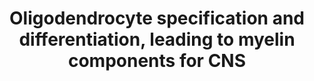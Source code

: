 ---
annotations:
- id: CL:0000125
  parent: animal cell
  type: Cell Type Ontology
  value: glial cell
- id: CL:0000128
  parent: animal cell
  type: Cell Type Ontology
  value: oligodendrocyte
- id: CL:0000328
  parent: native cell
  type: Cell Type Ontology
  value: myelin accumulating cell
- id: CL:0002453
  parent: animal cell
  type: Cell Type Ontology
  value: oligodendrocyte precursor cell
authors:
- Jessev1993
- Egonw
- DeSl
- Khanspers
- Eweitz
- Finterly
description: Oligodendrocyte differentiation and specification.  Also the composition
  of the myelin sheaths.
last-edited: 2021-06-22
ndex: 84a25fce-8b6a-11eb-9e72-0ac135e8bacf
organisms:
- Homo sapiens
redirect_from:
- /index.php/Pathway:WP4304
- /instance/WP4304
- /instance/WP4304_rr123411
revision: r123411
schema-jsonld:
- '@context': https://schema.org/
  '@id': https://wikipathways.github.io/pathways/WP4304.html
  '@type': Dataset
  creator:
    '@type': Organization
    name: WikiPathways
  description: Oligodendrocyte differentiation and specification.  Also the composition
    of the myelin sheaths.
  keywords:
  - BMP2
  - BMP4
  - CNPase
  - CNTF
  - CXCL1
  - CXCL2
  - Cerebrosides 22,7%
  - Cholesterol 27%
  - FGF
  - Gli2
  - IGF-1
  - IL1b
  - LIF
  - Lecithins 11,2%
  - MAG
  - MBP
  - MOG
  - Mash1
  - MyT1
  - Nkx-2.2
  - Nkx-2.6
  - OMG
  - Olig1
  - Olig2
  - PDGF
  - PLP1
  - Phosphatidylcholine
  - Phosphatidylserine 4,8%
  - SHH
  - SOX-10
  - SOX-5
  - SOX-6
  - SOX-8
  - SOX-9
  - Sphingomyelin 7,9%
  - Sulfatide 3,8%
  - T3
  - TNFa
  - bFGF
  - phosphatidic acid
  - phosphatidylethanolamines
  - phosphatidylinositol
  license: CC0
  name: Oligodendrocyte specification and differentiation, leading to myelin components
    for CNS
seo: CreativeWork
title: Oligodendrocyte specification and differentiation, leading to myelin components
  for CNS
wpid: WP4304
---